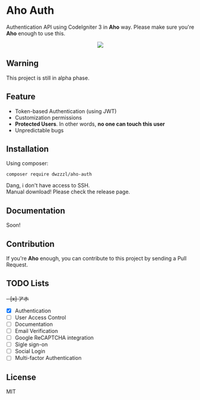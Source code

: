 # Aho Auth

Authentication API using CodeIgniter 3 in **Aho** way. Please make sure you're **Aho** enough to use this.

<p style="text-align:center">
  <img src="https://raw.githubusercontent.com/dwzzzl/aho-auth/master/yoshiko.gif">
</p>

## Warning
This project is still in alpha phase.

## Feature
- Token-based Authentication (using JWT)
- Customization permissions
- **Protected Users**. In other words, **no one can touch this user**
- Unpredictable bugs

## Installation

Using composer:
```
composer require dwzzzl/aho-auth
```

Dang, i don't have access to SSH.
<br/>
Manual download! Please check the release page.

## Documentation
Soon!

## Contribution
If you're **Aho** enough, you can contribute to this project by sending a Pull Request.

## TODO Lists
~~- [x] アホ~~
- [x] Authentication
- [ ] User Access Control
- [ ] Documentation
- [ ] Email Verification
- [ ] Google ReCAPTCHA integration
- [ ] Sigle sign-on
- [ ] Social Login
- [ ] Multi-factor Authentication 

## License
MIT